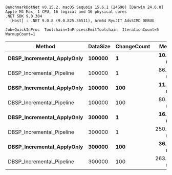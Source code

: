 ```

BenchmarkDotNet v0.15.2, macOS Sequoia 15.6.1 (24G90) [Darwin 24.6.0]
Apple M4 Max, 1 CPU, 16 logical and 16 physical cores
.NET SDK 9.0.304
  [Host] : .NET 9.0.8 (9.0.825.36511), Arm64 RyuJIT AdvSIMD DEBUG

Job=QuickInProc  Toolchain=InProcessEmitToolchain  IterationCount=5  
WarmupCount=1  

```
| Method                     | DataSize | ChangeCount | Mean      | Error     | StdDev   |
|--------------------------- |--------- |------------ |----------:|----------:|---------:|
| **DBSP_Incremental_ApplyOnly** | **100000**   | **1**           |  **10.79 ms** |  **0.613 ms** | **0.159 ms** |
| DBSP_Incremental_Pipeline  | 100000   | 1           |  86.22 ms | 11.039 ms | 2.867 ms |
| **DBSP_Incremental_ApplyOnly** | **100000**   | **100**         |  **11.39 ms** |  **0.117 ms** | **0.030 ms** |
| DBSP_Incremental_Pipeline  | 100000   | 100         |  80.43 ms |  1.589 ms | 0.413 ms |
| **DBSP_Incremental_ApplyOnly** | **300000**   | **1**           |  **16.18 ms** |  **0.578 ms** | **0.150 ms** |
| DBSP_Incremental_Pipeline  | 300000   | 1           | 250.07 ms |  5.010 ms | 1.301 ms |
| **DBSP_Incremental_ApplyOnly** | **300000**   | **100**         |  **36.58 ms** |  **7.241 ms** | **1.120 ms** |
| DBSP_Incremental_Pipeline  | 300000   | 100         | 263.91 ms | 10.440 ms | 1.616 ms |
